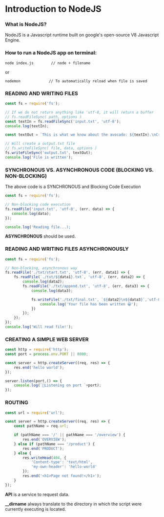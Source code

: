 # Introduction to NodeJS

### What is NodeJS?
NodeJS is a Javascript runtime built on google's open-source V8 Javascript Engine.

### How to run a NodeJS app on terminal:
```
node index.js        // node + filename
```
or
```
nodemon             // To automatically reload when file is saved
```

### READING AND WRITING FILES
```javascript
const fs = require('fs');

// If we do not return anything like 'utf-8, it will return a buffer
// fs.readFileSync( path, options )
const textIn = fs.readFileSync('input.txt', 'utf-8');
console.log(textIn);
```

```javascript
const textOut = `This is what we know about the avocado: ${textIn}.\nCreated on${Date.now()}`;

// Will create a output.txt file
// fs.writeFileSync( file, data, options )
fs.writeFileSync('output.txt', textOut);
console.log('File is written');
```

### SYNCHRONOUS VS. ASYNCHRONOUS CODE (BLOCKING VS. NON-BLOCKING)
The above code is a SYNCHRONOUS and Blocking Code Execution

```javascript
const fs = require('fs');

// Non-blocking code execution
fs.readFile('input.txt', 'utf-8', (err, data) => {
   console.log(data);
});

console.log('Reading file...);

```
**ASYNCHRONOUS** should be used.

### READING AND WRITING FILES ASYNCHRONOUSLY
```javascript
const fs = require('fs');

// Non-blocking, asynchronous way
fs.readFile('./txt/start.txt', 'utf-8', (err, data1) => {
    fs.readFile(`./txt/${data1}.txt`, 'utf-8', (err, data2) => {
        console.log(data2);
        fs.readFile('./txt/append.txt', 'utf-8', (err, data3) => {
            console.log(data3);

            fs.writeFile('./txt/final.txt', `${data2}\n${data3}`,'utf-8', err => {
                console.log('Your file has been written 😁');
            })
        });
    });
});
console.log('Will read file!');
```

### CREATING A SIMPLE WEB SERVER
```javascript
const http = require('http');
const port = process.env.PORT || 8000;

const server = http.createServer((req, res) => {
    res.end('hello world');
});

server.listen(port,() => {
    console.log(`🚀Listening on port `+port);
});
```

### ROUTING
```javascript
const url = require('url');

const server = http.createServer((req, res) => {
    const pathName = req.url;

    if (pathName === '/' || pathName === '/overview') {
        res.end('OVERVIEW');
    } else if (pathName === '/product') {
        res.end('PRODUCT');
    } else {
        res.writeHead(404, {
            'Content-type': 'text/html',
            'my-own-header': 'hello-world'
        });
        res.end('<h1>Page not found!</h1>');
    }
});
```

**API** is a service to request data.

**__dirname** always translate to the directory in which the script were currently executing is located.
